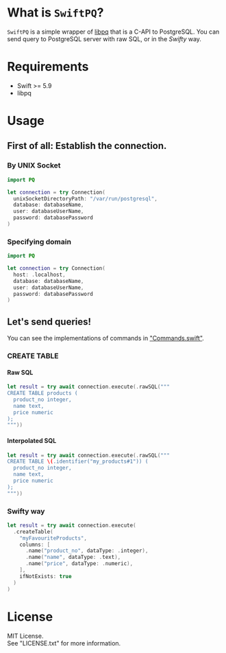 # What is `SwiftPQ`?

`SwiftPQ` is a simple wrapper of [libpq](https://www.postgresql.org/docs/current/libpq.html) that is a C-API to PostgreSQL.
You can send query to PostgreSQL server with raw SQL, or in the *Swifty* way.

# Requirements

* Swift >= 5.9
* libpq

# Usage

## First of all: Establish the connection.

### By UNIX Socket

```Swift
import PQ

let connection = try Connection(
  unixSocketDirectoryPath: "/var/run/postgresql",
  database: databaseName,
  user: databaseUserName,
  password: databasePassword
)
```

### Specifying domain

```Swift
import PQ

let connection = try Connection(
  host: .localhost,
  database: databaseName,
  user: databaseUserName,
  password: databasePassword
)
```


## Let's send queries!

You can see the implementations of commands in ["Commands.swift"](Sources/PQ/Commands.swift).

### CREATE TABLE

#### Raw SQL

```Swift
let result = try await connection.execute(.rawSQL("""
CREATE TABLE products (
  product_no integer,
  name text,
  price numeric
);
"""))
```

#### Interpolated SQL

```Swift
let result = try await connection.execute(.rawSQL("""
CREATE TABLE \(.identifier("my_products#1")) (
  product_no integer,
  name text,
  price numeric
);
"""))
```

### Swifty way

```Swift
let result = try await connection.execute(
  .createTable(
    "myFavouriteProducts",
    columns: [
      .name("product_no", dataType: .integer),
      .name("name", dataType: .text),
      .name("price", dataType: .numeric),
    ],
    ifNotExists: true
  )
)
```


# License

MIT License.  
See "LICENSE.txt" for more information.
